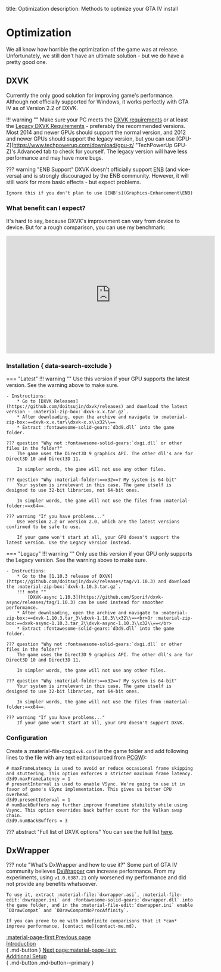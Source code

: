 title: Optimization
description: Methods to optimize your GTA IV install

# Optimization
We all know how horrible the optimization of the game was at release. Unfortunately, we still don't have an ultimate solution - but we do have a pretty good one.

## DXVK
Currently the only good solution for improving game's performance. Although not officially supported for Windows, it works perfectly with GTA IV as of Version 2.2 of DXVK.

!!! warning ""
    Make sure your PC meets the [DXVK requirements](https://github.com/doitsujin/dxvk/wiki/Driver-support "DXVK's GitHub Wiki") or at least the [Legacy DXVK Requirements](https://github.com/doitsujin/dxvk/wiki/Driver-support#dxvk-1103 "DXVK's GitHub Wiki") - preferably the recommended versions. Most 2014 and newer GPUs should support the normal version, and 2012 and newer GPUs should support the legacy version, but you can use [GPU-Z](https://www.techpowerup.com/download/gpu-z/ "TechPowerUp GPU-Z)'s Advanced tab to check for yourself. The legacy version will have less performance and may have more bugs.

??? warning "ENB Support"
    DXVK doesn't officially support [ENB](Graphics-Enhancement\ENB) (and vice-versa) and is strongly discouraged by the ENB community. However, it will still work for more basic effects - but expect problems.

    Ignore this if you don't plan to use [ENB's](Graphics-Enhancement\ENB)

### What benefit can I expect?
It's hard to say, because DXVK's improvement can vary from device to device. But for a rough comparison, you can use my benchmark:
<iframe width="560" height="315" src="https://www.youtube.com/embed/mSSjw8uf5Rw" title="YouTube video player" frameborder="0" allow="accelerometer; autoplay; clipboard-write; gyroscope; picture-in-picture; web-share" allowfullscreen></iframe>

### Installation { data-search-exclude }
=== "Latest"
    !!! warning ""
        Use this version if your GPU supports the latest version. See the warning above to make sure.

    - Instructions:
        * Go to [DXVK Releases](https://github.com/doitsujin/dxvk/releases) and download the latest version - :material-zip-box:`dxvk-x.x.tar.gz`.
        * After downloading, open the archive and navigate to :material-zip-box:==dxvk-x.x.tar\\dxvk-x.x\\x32\\==
        * Extract :fontawesome-solid-gears:`d3d9.dll` into the game folder.
    
    ??? question "Why not :fontawesome-solid-gears:`dxgi.dll` or other files in the folder?"
        The game uses the Direct3D 9 graphics API. The other dll's are for Direct3D 10 and Direct3D 11. 
        
        In simpler words, the game will not use any other files.
    
    ??? question "Why :material-folder:==x32==? My system is 64-bit"
        Your system is irrelevant in this case. The game itself is designed to use 32-bit libraries, not 64-bit ones.
        
        In simpler words, the game will not use the files from :material-folder:==x64==.
    
    ??? warning "If you have problems..."
        Use version 2.2 or version 2.0, which are the latest versions confirmed to be safe to use. 
       
        If your game won't start at all, your GPU doesn't support the latest version. Use the Legacy version instead.
=== "Legacy"
    !!! warning ""
        Only use this version if your GPU only supports the Legacy version. See the warning above to make sure.

    - Instructions:
        * Go to the [1.10.3 release of DXVK](https://github.com/doitsujin/dxvk/releases/tag/v1.10.3) and download the :material-zip-box:`dxvk-1.10.3.tar.gz`.
        !!! note ""
            [DXVK-async 1.10.3](https://github.com/Sporif/dxvk-async/releases/tag/1.10.3) can be used instead for smoother performance.
        * After downloading, open the archive and navigate to :material-zip-box:==dxvk-1.10.3.tar_3\\dxvk-1.10.3\\x32\\==<br>Or :material-zip-box:==dxvk-async-1.10.3.tar_2\\dxvk-async-1.10.3\\x32\\==</br>
        * Extract :fontawesome-solid-gears:`d3d9.dll` into the game folder.
    
    ??? question "Why not :fontawesome-solid-gears:`dxgi.dll` or other files in the folder?"
        The game uses the Direct3D 9 graphics API. The other dll's are for Direct3D 10 and Direct3D 11. 
        
        In simpler words, the game will not use any other files.
    
    ??? question "Why :material-folder:==x32==? My system is 64-bit"
        Your system is irrelevant in this case. The game itself is designed to use 32-bit libraries, not 64-bit ones.
        
        In simpler words, the game will not use the files from :material-folder:==x64==.
    
    ??? warning "If you have problems..."
        If your game won't start at all, your GPU doesn't support DXVK.
    
### Configuration
Create a :material-file-cog:`dxvk.conf` in the game folder and add following lines to the file with any text editor(sourced from [PCGW](https://www.pcgamingwiki.com/wiki/Grand_Theft_Auto_IV#DXVK)):
``` { .py }
# maxFrameLatency is used to avoid or reduce occasional frame skipping and stuttering. This option enforces a stricter maximum frame latency.
d3d9.maxFrameLatency = 1
# presentInterval is used to enable VSync. We're going to use it in favor of game's VSync implementation. This gives us better CPU overhead. 
d3d9.presentInterval = 1
# numBackBuffers may further improve frametime stability while using Vsync. This option overrides back buffer count for the Vulkan swap chain.
d3d9.numBackBuffers = 3
```
??? abstract "Full list of DXVK options"
    You can see the full list [here](https://github.com/doitsujin/dxvk/blob/master/dxvk.conf).

## DxWrapper
??? note "What's DxWrapper and how to use it?"
    Some part of GTA IV community believes [DxWrapper](https://github.com/elishacloud/dxwrapper/releases/) can increase performance. From my experiments, using `v1.0.6387.21` only worsened my performance and did not provide any benefits whatsoever. 
    
    To use it, extract :material-file:`dxwrapper.asi`, :material-file-edit:`dxwrapper.ini` and :fontawesome-solid-gears:`dxwrapper.dll` into the game folder, and in the :material-file-edit:`dxwrapper.ini` enable `DDrawCompat` and `DDrawCompatNoProcAffinity`.
    
    If you can prove to me with indefinite comparisons that it *can* improve performance, [contact me](contact-me.md).

[:material-page-first:Previous page <br>Introduction</br>](index.md){ .md-button } [Next page:material-page-last: <br>Additional Setup</br>](additional-setup.md){ .md-button .md-button--primary }